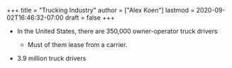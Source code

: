 +++
title = "Trucking Industry"
author = ["Alex Koen"]
lastmod = 2020-09-02T16:46:32-07:00
draft = false
+++

-   In the United States, there are 350,000 owner-operator truck drivers
    -   Must of them lease from a carrier.

-   3.9 million truck drivers
